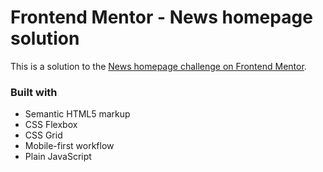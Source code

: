 # Frontend Mentor - News homepage solution

This is a solution to the [News homepage challenge on Frontend Mentor](https://www.frontendmentor.io/challenges/news-homepage-H6SWTa1MFl).

### Built with
- Semantic HTML5 markup
- CSS Flexbox
- CSS Grid
- Mobile-first workflow
- Plain JavaScript




